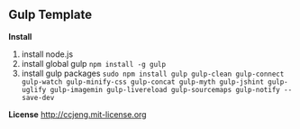 **Gulp Template**
-----------------

**Install**
 1. install node.js
 2. install global gulp
 `npm install -g gulp`
 3. install gulp packages
 `sudo npm install gulp gulp-clean gulp-connect gulp-watch gulp-minify-css gulp-concat gulp-myth gulp-jshint gulp-uglify gulp-imagemin gulp-livereload gulp-sourcemaps gulp-notify --save-dev`

**License**
http://ccjeng.mit-license.org
